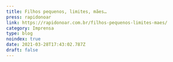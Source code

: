 ```yaml
---
title: Filhos pequenos, limites, mães…
press: rapidonoar
link: https://rapidonoar.com.br/filhos-pequenos-limites-maes/
category: Imprensa
type: blog
noindex: true
date: 2021-03-28T17:43:02.787Z
draft: false
---
```

